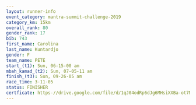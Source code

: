 ```yaml
---
layout: runner-info 
event_category: mantra-summit-challenge-2019 
category_km: 15km 
overall_rank: 80
gender_rank: 17
bib: 743
first_name: Carolina
last_name: Kuntardjo
gender: F
team_name: PETE
start_(t1): Sun, 06-15-00 am
mbah_kamad_(t2): Sun, 07-05-11 am
finish_(t3): Sun, 09-26-05 am
race_time: 3-11-05
status: FINISHER
certficate: https-//drive.google.com/file/d/1qJ04odRp6dJg6MHsiXXBa-ot7MoqLPK4/view?usp=sharing
---
```


